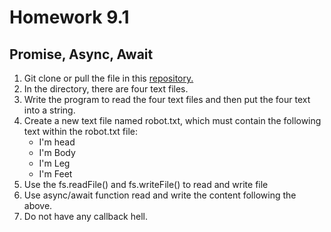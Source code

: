 # Homework 9.1
## Promise, Async, Await
1. Git clone or pull the file in this [repository.](https://gitlab.com/paiboonpa/codecamp2.git)
2. In the directory, there are four text files. 
3. Write the program to read the four text files and then put the four text into a string. 
4. Create a new text file named robot.txt, which must contain the following text within the robot.txt file: 
    - I'm head
    - I'm Body
    - I'm Leg
    - I'm Feet
5. Use the fs.readFile() and fs.writeFile() to read and write file
6. Use async/await function read and write the content following the above. 
7. Do not have any callback hell.
